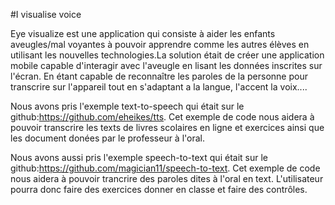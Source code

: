 #I visualise voice
 
Eye visualize est une application qui consiste à aider les enfants aveugles/mal voyantes à pouvoir apprendre comme les autres élèves en utilisant les nouvelles technologies.La solution était de créer une application mobile capable d'interagir avec l'aveugle en lisant les données inscrites sur l'écran. En étant capable de reconnaître les paroles de la personne pour transcrire sur l'appareil tout en s'adaptant a la langue, l'accent la voix.... 

Nous avons pris l'exemple text-to-speech qui était sur le github:https://github.com/eheikes/tts. Cet exemple de code nous aidera à pouvoir transcrire les texts de livres scolaires en ligne et exercices ainsi que les document donées par le professeur à l'oral.


Nous avons aussi pris l'exemple speech-to-text qui était sur le github:https://github.com/magician11/speech-to-text. Cet exemple de code nous aidera à pouvoir trancrire des paroles dites à l'oral en text. L'utilisateur pourra donc faire des exercices donner en classe et faire des contrôles.

